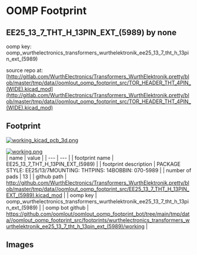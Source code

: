 # OOMP Footprint  
## EE25_13_7_THT_H_13PIN_EXT_(5989)  by none  
  
oomp key: oomp_wurthelectronics_transformers_wurthelektronik_ee25_13_7_tht_h_13pin_ext_(5989)  
  
source repo at: [http://gitlab.com/WurthElectronics/Transformers_WurthElektronik.pretty/blob/master/tmp/data//oomlout_oomp_footprint_src/TOR_HEADER_THT_4PIN_(WIDE).kicad_mod](http://gitlab.com/WurthElectronics/Transformers_WurthElektronik.pretty/blob/master/tmp/data//oomlout_oomp_footprint_src/TOR_HEADER_THT_4PIN_(WIDE).kicad_mod)  
## Footprint  
  
[![working_kicad_pcb_3d.png](working_kicad_pcb_3d_600.png)](working_kicad_pcb_3d.png)  
  
[![working.png](working_600.png)](working.png)  
| name | value | 
| --- | --- | 
| footprint name | EE25_13_7_THT_H_13PIN_EXT_(5989) | 
| footprint description | PACKAGE STYLE: EE25/13/7MOUNTING: THTPINS: 14BOBBIN: 070-5989 | 
| number of pads | 13 | 
| github path | http://github.com/WurthElectronics/Transformers_WurthElektronik.pretty/blob/master/tmp/data//oomlout_oomp_footprint_src/EE25_13_7_THT_H_13PIN_EXT_(5989).kicad_mod | 
| oomp key | oomp_wurthelectronics_transformers_wurthelektronik_ee25_13_7_tht_h_13pin_ext_(5989) | 
| oomp bot github | https://github.com/oomlout/oomlout_oomp_footprint_bot/tree/main/tmp/data//oomlout_oomp_footprint_src/footprints/wurthelectronics_transformers_wurthelektronik_ee25_13_7_tht_h_13pin_ext_(5989)/working | 
## Images  
